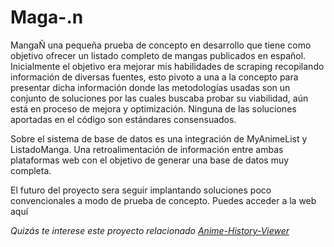 # Maga-.n

MangaÑ una pequeña prueba de concepto en desarrollo que tiene como objetivo ofrecer un listado completo de mangas publicados en español. Inicialmente el objetivo era mejorar mis habilidades de scraping recopilando información de diversas fuentes, esto pivoto a una a la concepto para presentar dicha información donde las metodologías usadas son un conjunto de soluciones por las cuales buscaba probar su viabilidad, aún está en proceso de mejora y optimización. Ninguna de las soluciones aportadas en el código son estándares consensuados.

Sobre el sistema de base de datos es una integración de MyAnimeList y ListadoManga. Una retroalimentación de información entre ambas plataformas web con el objetivo de generar una base de datos muy completa.

El futuro del proyecto sera seguir implantando soluciones poco convencionales a modo de prueba de concepto. Puedes acceder a la web aquí 

_Quizás te interese este proyecto relacionado [Anime-History-Viewer](https://github.com/SegoCode/Anime-History-Viewer)_
